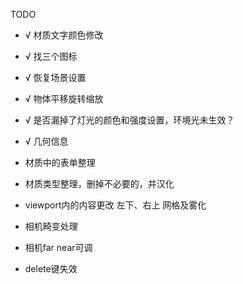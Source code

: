 TODO
- √ 材质文字颜色修改
- √ 找三个图标
- √ 恢复场景设置
- √ 物体平移旋转缩放
- √ 是否漏掉了灯光的颜色和强度设置，环境光未生效？
- √ 几何信息

- 材质中的表单整理
- 材质类型整理，删掉不必要的，并汉化
- viewport内的内容更改
  左下、右上
  网格及雾化
- 相机畸变处理
- 相机far near可调
- delete键失效